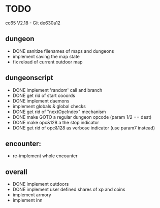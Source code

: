 # TODO

cc65 V2.18 - Git de630a12

## dungeon
- DONE sanitize filenames of maps and dungeons 
- implement saving the map state
- fix reload of current outdoor map

## dungeonscript
- DONE implement 'random' call and branch
- DONE get rid of start cooords
- DONE implement daemons
- implement globals & global checks
- DONE get rid of "nextOpcIndex" mechanism
- DONE make GOTO a regular dungeon opcode    (param 1/2 == dest)
- DONE make opc&128 a the stop indicator
- DONE get rid of opc&128 as verbose indicator (use param7 instead)

## encounter:
- re-implement whole encounter

## overall
- DONE implement outdoors
- DONE implement user defined shares of xp and coins
- implement armory
- implement inn
